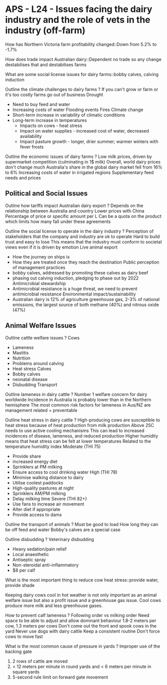 # APS - L24 - Issues facing the dairy industry and the role of vets in the industry (off-farm)

How has Northern Victoria farm profitability changed::Down from 5.2% to -1.7%

How does trade impact Australian dairy::Dependent no trade so any change destabilises that and destabilises farms

What are some social license issues for dairy farms::bobby calves, calving induction

Outline the climate challenges to dairy farms
?
If you can't grow or farm or it's too costly farms go out of business
Drought
- Need to buy feed and water
- Increasing costs of water
Flooding events
Fires
Climate change
- Short-term increase in variability of climatic conditions
- Long-term increase in temperatures
  - Impacts on cows - heat stress
  - Impact on water supplies - increased cost of water, decreased availability
  - Impact pasture growth - longer, drier summer; warmer winters with fever frosts

Outline the economic issues of dairy farms
?
Low milk prices, driven by supermarket competition (culminating in 1$ milk)
Overall, world dairy prices don't change much
Australia's share in the global dairy market fell from 16% to 6%
Increasing costs of water in irrigated regions
Supplementary feed needs and prices

## Political and Social Issues

Outline how tariffs impact Australian dairy export
?
Depends on the relationship between Australia and country
Lower prices with China
Percentage of price or specific amount per L
Can be a quota on the product which limits how many fall under these agreements

Outline the social license to operate in the dairy industry
?
Perception of stakeholders that the company and industry are ok to operate
Hard to build trust and easy to lose
This means that the industry must conform to societal views even if it is driven by emotion
Live animal export
- How the journey on ships is
- How they are treated once they reach the destination
Public perception of management practices
- bobby calves, addressed by promoting these calves as dairy beef
- phasing out calving induction, pledging to phase out by 2022
Antimicrobial stewardship
- Antimicrobial resistance is a huge threat, we need to prevent antimicrobial resistance
Environmental impact/sustainability
- Australian dairy is 12% of agriculture greenhouse gas, 2-3% of national emissions, the largest source of both methane (40%) and nitrous oxide (47%)

## Animal Welfare Issues

Outline cattle welfare issues
?
Cows
- Lameness 
- Mastitis
- Nutrition
- Problems around calving
- Heat stress
Calves
- Bobby calves
- neonatal disease
- Disbudding
Transport

Outline lameness in dairy cattle
?
Number 1 welfare concern for dairy worldwide
Incidence in Australia is probably lower than in the Northern hemisphere
The most common risk factors for lameness in Aus/NZ are management related = preventable

Outline heat stress in dairy cattle
?
High-producing cows are susceptible to heat stress because of heat production from milk production
Above 25C needs to use active cooling mechanisms
This can lead to increased incidences of disease, lameness, and reduced production
Higher humidity means that heat stress can be felt at lower temperatures
Related to the temperature humidity index
Moderate (THI 75)
- Provide share
- increased energy diet
- Sprinklers at PM milking
- Ensure access to cool drinking water
High (THI 78)
- Minimise walking distance to dairy
- Utilise coolest paddocks
- High-quality pastures at night
- Sprinklers AM/PM milking
- Delay milking time
Severe (THI 82+)
- Use fans to increase air movement
- Alter diet if appropriate
- Provide access to dams

Outline the transport of animals
?
Must be good to load
How long they can be off feed and water
Bobby's calves are a special case

Outline disbudding
?
Veterinary disbudding
- Heavy sedation/pain relief
- Local anaesthetic
- Antiseptic spray
- Non-steroidal anti-inflammatory
- $8 per calf

What is the most important thing to reduce cow heat stress::provide water, provide shade

Keeping dairy cows cool in hot weather is not only important as an animal welfare issue but also a profit issue and a greenhouse gas issue. Cool cows produce more milk and less greenhouse gases.

How to prevent calf lameness
?
Following order vs milking order
Need space to be able to adjust and allow dominant behaviour
1.8-2 meters per cow, 1.3 meters per cows
Don't come out the front and spook cows in the yard
Never use dogs with dairy cattle
Keep a consistent routine
Don't force cows to move fast

What is the most common cause of pressure in yards
?
Improper use of the backing gate
1. 2 rows of cattle are moved
2. < 12 meters per minute in round yards and < 6 meters per minute in square yards
3. 5-second rule limit on forward gate movement